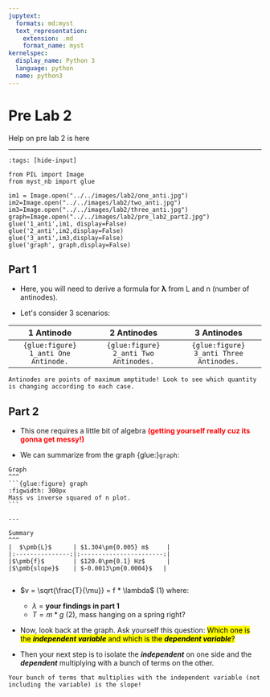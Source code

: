 ```yaml
---
jupytext:
  formats: md:myst
  text_representation:
    extension: .md
    format_name: myst
kernelspec:
  display_name: Python 3
  language: python
  name: python3
---
```


# Pre Lab 2

Help on pre lab 2 is here
___

```{code-cell} ipython3
:tags: [hide-input]

from PIL import Image
from myst_nb import glue

im1 = Image.open("../../images/lab2/one_anti.jpg")
im2=Image.open("../../images/lab2/two_anti.jpg")
im3=Image.open("../../images/lab2/three_anti.jpg")
graph=Image.open("../../images/lab2/pre_lab2_part2.jpg")
glue('1_anti',im1, display=False)
glue('2_anti',im2,display=False)
glue('3_anti',im3,display=False)
glue('graph', graph,display=False)
```

## Part 1

- Here, you will need to derive a formula for $\pmb{\lambda}$ from L and n (number of antinodes).

- Let's consider 3 scenarios:

| 1 Antinode | 2 Antinodes | 3 Antinodes |
|:----:|:----:|:----:|
|```{glue:figure} 1_anti One Antinode.```|```{glue:figure} 2_anti Two Antinodes.```|```{glue:figure} 3_anti Three Antinodes.```|

```{tip}
Antinodes are points of maximum amptitude! Look to see which quantity is changing according to each case.
```

## Part 2

- This one requires a little bit of algebra <font color= 'red'><b>(getting yourself really cuz its gonna get messy!)</b></font>

- We can summarize from the graph {glue:}`graph`:

````{panels}
Graph
^^^
```{glue:figure} graph
:figwidth: 300px
Mass vs inverse squared of n plot.
```

---

Summary
^^^
|  $\pmb{L}$      | $1.304\pm{0.005} m$     |
|:---------------:|:-----------------------:|
|$\pmb{f}$        | $120.0\pm{0.1} Hz$      |
|$\pmb{slope}$    | $-0.0013\pm{0.0004}$   |


````

- $v = \sqrt{\frac{T}{\mu}} = f * \lambda$ (1) where:
  - $\lambda$ = **your findings in part 1**
  - $T = m * g$ (2), mass hanging on a spring right?

- Now, look back at the graph. Ask yourself this question: <mark>Which one is the ***independent variable*** and which is the ***dependent variable***?</mark>

- Then your next step is to isolate the ***independent*** on one side and the ***dependent*** multiplying with a bunch of terms on the other.

```{tip}
Your bunch of terms that multiplies with the independent variable (not including the variable) is the slope! 
```
